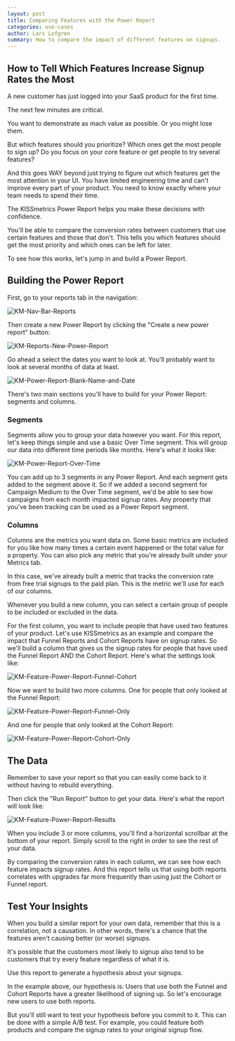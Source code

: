 ```yaml
---
layout: post
title: Comparing Features with the Power Report
categories: use-cases
author: Lars Lofgren
summary: How to compare the impact of different features on signups.
---
```

## How to Tell Which Features Increase Signup Rates the Most

A new customer has just logged into your SaaS product for the first time.

The next few minutes are critical.

You want to demonstrate as mach value as possible. Or you might lose them.

But which features should you prioritize? Which ones get the most people to sign up? Do you focus on your core feature or get people to try several features?

And this goes WAY beyond just trying to figure out which features get the most attention in your UI. You have limited engineering time and can't improve every part of your product. You need to know exactly where your team needs to spend their time.

The KISSmetrics Power Report helps you make these decisions with confidence.

You'll be able to compare the conversion rates between customers that use certain features and those that don't. This tells you which features should get the most priority and which ones can be left for later.

To see how this works, let's jump in and build a Power Report.

## Building the Power Report

First, go to your reports tab in the navigation:

![KM-Nav-Bar-Reports][ss1]

Then create a new Power Report by clicking the "Create a new power report" button:

![KM-Reports-New-Power-Report][ss2]

Go ahead a select the dates you want to look at. You'll probably want to look at several months of data at least.

![KM-Power-Report-Blank-Name-and-Date][ss3]

There's two main sections you'll have to build for your Power Report: segments and columns.

### Segments

Segments allow you to group your data however you want. For this report, let's keep things simple and use a basic Over Time segment. This will group our data into different time periods like months. Here's what it looks like:

![KM-Power-Report-Over-Time][ss4]

You can add up to 3 segments in any Power Report. And each segment gets added to the segment above it. So if we added a second segment for Campaign Medium to the Over Time segment, we'd be able to see how campaigns from each month impacted signup rates. Any property that you've been tracking can be used as a Power Report segment.

### Columns

Columns are the metrics you want data on. Some basic metrics are included for you like how many times a certain event happened or the total value for a property. You can also pick any metric that you're already built under your Metrics tab.

In this case, we've already built a metric that tracks the conversion rate from free trial signups to the paid plan. This is the metric we'll use for each of our columns.

Whenever you build a new column, you can select a certain group of people to be included or excluded in the data.

For the first column, you want to include people that have used two features of your product. Let's use KISSmetrics as an example and compare the impact that Funnel Reports and Cohort Reports have on signup rates. So we'll build a column that gives us the signup rates for people that have used the Funnel Report AND the Cohort Report. Here's what the settings look like:

![KM-Feature-Power-Report-Funnel-Cohort][ss5]

Now we want to build two more columns. One for people that only looked at the Funnel Report: 

![KM-Feature-Power-Report-Funnel-Only][ss6]

And one for people that only looked at the Cohort Report:

![KM-Feature-Power-Report-Cohort-Only][ss7]

## The Data

Remember to save your report so that you can easily come back to it without having to rebuild everything.

Then click the "Run Report" button to get your data. Here's what the report will look like:

![KM-Feature-Power-Report-Results][ss8]

When you include 3 or more columns, you'll find a horizontal scrollbar at the bottom of your report. Simply scroll to the right in order to see the rest of your data.

By comparing the conversion rates in each column, we can see how each feature impacts signup rates. And this report tells us that using both reports correlates with upgrades far more frequently than using just the Cohort or Funnel report.

## Test Your Insights

When you build a similar report for your own data, remember that this is a correlation, not a causation. In other words, there's a chance that the features aren't causing better (or worse) signups.

It's possible that the customers most likely to signup also tend to be customers that try every feature regardless of what it is.

Use this report to generate a hypothesis about your signups.

In the example above, our hypothesis is: Users that use both the Funnel and Cohort Reports have a greater likelihood of signing up. So let's encourage new users to use both reports.

But you'll still want to test your hypothesis before you commit to it. This can be done with a simple A/B test. For example, you could feature both products and compare the signup rates to your original signup flow.


[ss1]: https://s3.amazonaws.com/kissmetrics-support-files/assets/use-cases/compare-features-power-report/01-KM-Nav-Bar-Reports.png
[ss2]: https://s3.amazonaws.com/kissmetrics-support-files/assets/use-cases/compare-features-power-report/02-KM-Reports-New-Power-Report.png
[ss3]: https://s3.amazonaws.com/kissmetrics-support-files/assets/use-cases/compare-features-power-report/03-KM-Power-Report-Blank-Name-and-Date.png
[ss4]: https://s3.amazonaws.com/kissmetrics-support-files/assets/use-cases/compare-features-power-report/04-KM-Power-Report-Over-Time.png
[ss5]: https://s3.amazonaws.com/kissmetrics-support-files/assets/use-cases/compare-features-power-report/05-KM-Feature-Power-Report-Funnel-Cohort.png
[ss6]: https://s3.amazonaws.com/kissmetrics-support-files/assets/use-cases/compare-features-power-report/06-KM-Feature-Power-Report-Funnel-Only.png
[ss7]: https://s3.amazonaws.com/kissmetrics-support-files/assets/use-cases/compare-features-power-report/07-KM-Feature-Power-Report-Cohort-Only.png
[ss8]: https://s3.amazonaws.com/kissmetrics-support-files/assets/use-cases/compare-features-power-report/08-KM-Feature-Power-Report-Results.png

 
